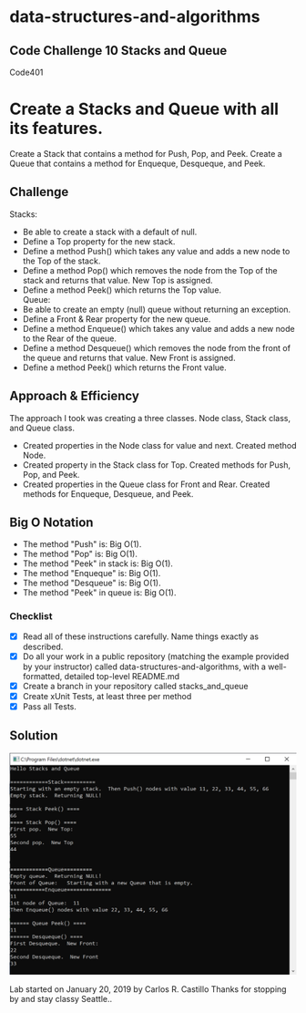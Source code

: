 # data-structures-and-algorithms
## Code Challenge 10 Stacks and Queue
Code401 

# Create a Stacks and Queue with all its features.
<!-- Short summary or background information -->
Create a Stack that contains a method for Push, Pop, and Peek.
Create a Queue that contains a method for Enqueque, Desqueque, and Peek.

## Challenge
<!-- Description of the challenge -->
Stacks:
- Be able to create a stack with a default of null.
- Define a Top property for the new stack.
- Define a method Push() which takes any value and adds a new node to the Top of the stack.
- Define a method Pop() which removes the node from the Top of the stack and returns that value.  New Top is assigned.
- Define a method Peek() which returns the Top value.  
Queue:
- Be able to create an empty (null) queue without returning an exception.
- Define a Front & Rear property for the new queue.
- Define a method Enqueue() which takes any value and adds a new node to the Rear of the queue.
- Define a method Desqueue() which removes the node from the front of the queue and returns that value.  New Front is assigned.
- Define a method Peek() which returns the Front value.  

## Approach & Efficiency

<!-- What approach did you take? Why? What is the Big O space/time for this approach? -->
The approach I took was creating a three classes.  Node class, Stack class, and Queue class.
- Created properties in the Node class for value and next.  Created method Node.
- Created property in the Stack class for Top.  Created methods for Push, Pop, and Peek.
- Created properties in the Queue class for Front and Rear.  Created methods for Enqueque, Desqueue, and Peek.

## Big O Notation
* The method "Push" is:  Big O(1).
* The method "Pop" is:  Big O(1).
* The method "Peek" in stack is:  Big O(1).
* The method "Enqueque" is:  Big O(1).
* The method "Desqueue" is:  Big O(1).
* The method "Peek" in queue is:  Big O(1).


### Checklist

- [x] Read all of these instructions carefully. Name things exactly as described.
- [x] Do all your work in a public repository (matching the example provided by your instructor) called data-structures-and-algorithms, with a well-formatted, detailed top-level README.md
- [x] Create a branch in your repository called stacks_and_queue
- [x] Create xUnit Tests, at least three per method
- [X] Pass all Tests.

## Solution
<!-- Embedded whiteboard image -->
![](../../assets/StacksAndQueue.PNG?raw=true)

Lab started on January 20, 2019 by Carlos R. Castillo
Thanks for stopping by and stay classy Seattle..
